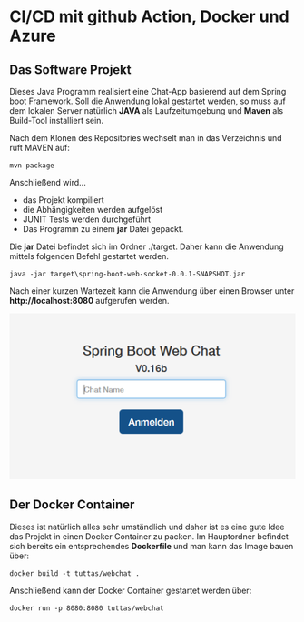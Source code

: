 # CI/CD mit github Action, Docker und Azure

## Das Software Projekt

Dieses Java Programm realisiert eine Chat-App basierend auf dem Spring boot Framework. Soll die Anwendung lokal gestartet werden, so muss auf dem lokalen Server natürlich **JAVA** als Laufzeitumgebung und **Maven** als Build-Tool installiert sein.

Nach dem Klonen des Repositories wechselt man in das Verzeichnis und ruft MAVEN auf:

```
mvn package
```

Anschließend wird...

- das Projekt kompiliert
- die Abhängigkeiten werden aufgelöst
- JUNIT Tests werden durchgeführt
- Das Programm zu einem **jar** Datei gepackt.

Die **jar** Datei befindet sich im Ordner ./target. Daher kann die Anwendung mittels folgenden Befehl gestartet werden.

```
java -jar target\spring-boot-web-socket-0.0.1-SNAPSHOT.jar
```

Nach einer kurzen Wartezeit kann die Anwendung über einen Browser unter **http://localhost:8080** aufgerufen werden.

![Screenshow](pic1.png)

## Der Docker Container

Dieses ist natürlich alles sehr umständlich und daher ist es eine gute Idee das Projekt in einen Docker Container zu packen. Im Hauptordner befindet sich bereits ein entsprechendes **Dockerfile** und man kann das Image bauen über:

```
docker build -t tuttas/webchat .
```

Anschließend kann der Docker Container gestartet werden über:

```
docker run -p 8080:8080 tuttas/webchat
```

